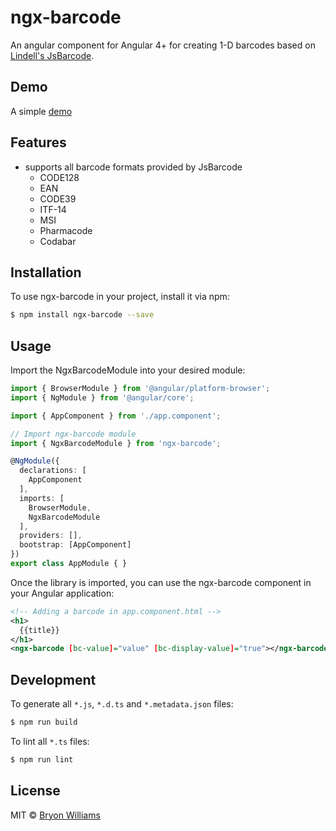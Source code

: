 # ngx-barcode

An angular component for Angular 4+ for creating 1-D barcodes based on [Lindell's JsBarcode](https://github.com/lindell/JsBarcode).

## Demo 
A simple [demo](https://yobryon.github.io/ngx-barcode/demo/)

## Features
- supports all barcode formats provided by JsBarcode
  - CODE128
  - EAN
  - CODE39
  - ITF-14
  - MSI
  - Pharmacode
  - Codabar

## Installation

To use ngx-barcode in your project, install it via npm:

```bash
$ npm install ngx-barcode --save
```

## Usage

Import the NgxBarcodeModule into your desired module:

```typescript
import { BrowserModule } from '@angular/platform-browser';
import { NgModule } from '@angular/core';

import { AppComponent } from './app.component';

// Import ngx-barcode module
import { NgxBarcodeModule } from 'ngx-barcode';

@NgModule({
  declarations: [
    AppComponent
  ],
  imports: [
    BrowserModule,
    NgxBarcodeModule
  ],
  providers: [],
  bootstrap: [AppComponent]
})
export class AppModule { }
```

Once the library is imported, you can use the ngx-barcode component in your Angular application:

```xml
<!-- Adding a barcode in app.component.html -->
<h1>
  {{title}}
</h1>
<ngx-barcode [bc-value]="value" [bc-display-value]="true"></ngx-barcode>
```

## Development

To generate all `*.js`, `*.d.ts` and `*.metadata.json` files:

```bash
$ npm run build
```

To lint all `*.ts` files:

```bash
$ npm run lint
```

## License

MIT © [Bryon Williams](mailto:bryon.williams@live.com)
